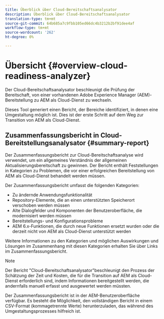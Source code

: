 ```yaml
---
title: Überblick über Cloud-Bereitschaftsanalysator
description: Überblick über Cloud-Bereitschaftsanalysator
translation-type: tm+mt
source-git-commit: 64b685a7c9fbb105ed66dc4b3212b2bf91dee4af
workflow-type: tm+mt
source-wordcount: '262'
ht-degree: 0%

---
```



# Übersicht {#overview-cloud-readiness-analyzer}

Der Cloud-Bereitschaftsanalysator beschleunigt die Prüfung der Bereitschaft, von einer vorhandenen Adobe Experience Manager (AEM)-Bereitstellung zu AEM als Cloud-Dienst zu wechseln.

Dieses Tool generiert einen Bericht, der Bereiche identifiziert, in denen eine Umgestaltung möglich ist. Dies ist der erste Schritt auf dem Weg zur Transition von AEM als Cloud-Dienst.

## Zusammenfassungsbericht in Cloud-Bereitstellungsanalysator {#summary-report}

Der Zusammenfassungsbericht zur Cloud-Bereitschaftsanalyse wird verwendet, um ein allgemeines Verständnis der allgemeinen Aktualisierungsbereitschaft zu gewinnen. Der Bericht enthält Feststellungen in Kategorien zu Problemen, die vor einer erfolgreichen Bereitstellung von AEM als Cloud-Dienst behandelt werden müssen.

Der Zusammenfassungsbericht umfasst die folgenden Kategorien:

* Zu ändernde Anwendungsfunktionalität
* Repository-Elemente, die an einen unterstützten Speicherort verschoben werden müssen
* Alte Dialogfelder und Komponenten der Benutzeroberfläche, die modernisiert werden müssen
* Bereitstellungs- und Konfigurationsprobleme
* AEM 6.x-Funktionen, die durch neue Funktionen ersetzt wurden oder die derzeit nicht von AEM als Cloud-Dienst unterstützt werden

Weitere Informationen zu den Kategorien und möglichen Auswirkungen und Lösungen im Zusammenhang mit diesen Kategorien erhalten Sie über Links im Zusammenfassungsbericht.

>[!NOTE]
>Der Bericht &quot;Cloud-Bereitschaftsanalysator&quot;beschleunigt den Prozess der Schätzung der Zeit und Kosten, die für die Transition auf AEM als Cloud-Dienst erforderlich sind, indem Informationen bereitgestellt werden, die andernfalls manuell erfasst und ausgewertet werden müssten.

Der Zusammenfassungsbericht ist in der AEM-Benutzeroberfläche verfügbar. Es besteht die Möglichkeit, den vollständigen Bericht in einem CSV-Format (kommagetrennte Werte) herunterzuladen, das während des Umgestaltungsprozesses hilfreich ist.